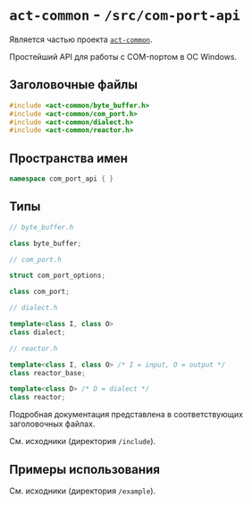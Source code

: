 # `act-common` - `/src/com-port-api`

Является частью проекта [`act-common`](https://github.com/Dqxl1t0AQAave4/act-common).

Простейший API для работы с COM-портом в ОС Windows.

## Заголовочные файлы

```c++
#include <act-common/byte_buffer.h>
#include <act-common/com_port.h>
#include <act-common/dialect.h>
#include <act-common/reactor.h>
```

## Пространства имен

```c++
namespace com_port_api { }
```

## Типы

```c++
// byte_buffer.h

class byte_buffer;

// com_port.h

struct com_port_options;

class com_port;

// dialect.h

template<class I, class O>
class dialect;

// reactor.h

template<class I, class O> /* I = input, O = output */
class reactor_base;

template<class D> /* D = dialect */
class reactor;
```

Подробная документация представлена в соответствующих заголовочных файлах.

См. исходники (директория `/include`).

## Примеры использования

См. исходники (директория `/example`).